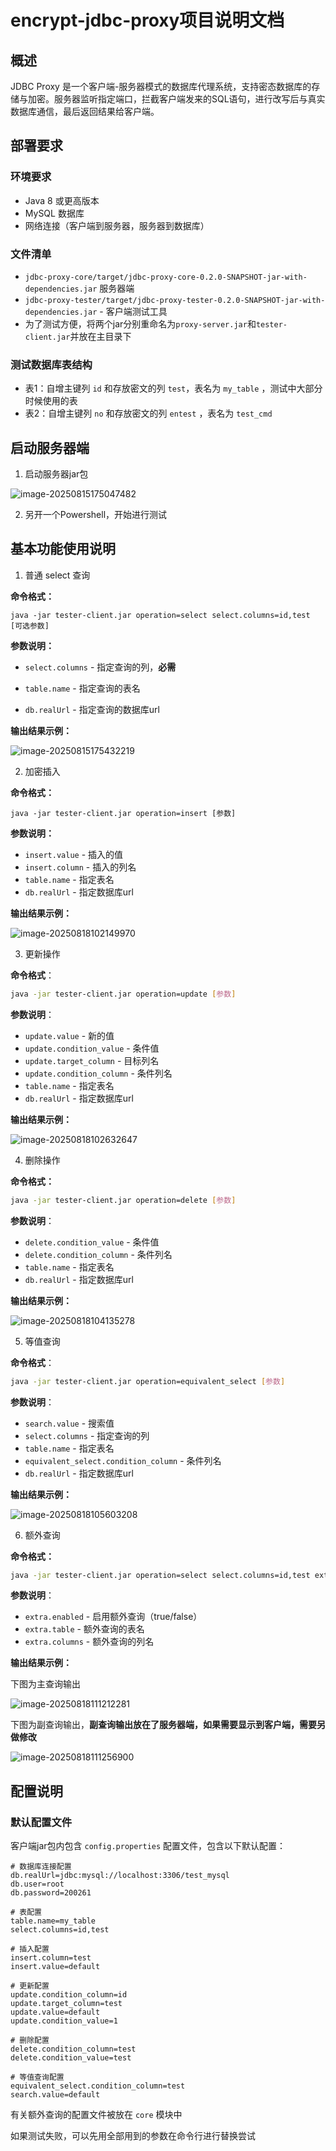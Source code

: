 # encrypt-jdbc-proxy项目说明文档

## 概述

JDBC Proxy 是一个客户端-服务器模式的数据库代理系统，支持密态数据库的存储与加密。服务器监听指定端口，拦截客户端发来的SQL语句，进行改写后与真实数据库通信，最后返回结果给客户端。

## 部署要求

### 环境要求

- Java 8 或更高版本
- MySQL 数据库
- 网络连接（客户端到服务器，服务器到数据库）

### 文件清单

- `jdbc-proxy-core/target/jdbc-proxy-core-0.2.0-SNAPSHOT-jar-with-dependencies.jar` 服务器端
- `jdbc-proxy-tester/target/jdbc-proxy-tester-0.2.0-SNAPSHOT-jar-with-dependencies.jar` - 客户端测试工具
- 为了测试方便，将两个jar分别重命名为`proxy-server.jar`和`tester-client.jar`并放在主目录下

### 测试数据库表结构

- 表1：自增主键列 `id` 和存放密文的列 `test`，表名为 `my_table` ，测试中大部分时候使用的表
- 表2：自增主键列 `no` 和存放密文的列 `entest` ，表名为 `test_cmd`

## 启动服务器端

1. 启动服务器jar包

![image-20250815175047482](README.assets/image-20250815175047482.png) 

2. 另开一个Powershell，开始进行测试

## 基本功能使用说明

1. 普通 select 查询

**命令格式：**

```
java -jar tester-client.jar operation=select select.columns=id,test [可选参数]
```

**参数说明：**

- `select.columns` - 指定查询的列，**必需**

- `table.name` - 指定查询的表名
- `db.realUrl` - 指定查询的数据库url

**输出结果示例：**

![image-20250815175432219](README.assets/image-20250815175432219.png) 

2. 加密插入

**命令格式：**

```
java -jar tester-client.jar operation=insert [参数]
```

**参数说明：**

- `insert.value` - 插入的值
- `insert.column` - 插入的列名
- `table.name` - 指定表名
- `db.realUrl` - 指定数据库url

**输出结果示例：**

![image-20250818102149970](README.assets/image-20250818102149970.png) 

3. 更新操作

**命令格式**：

```bash
java -jar tester-client.jar operation=update [参数]
```

**参数说明**：

- `update.value` - 新的值
- `update.condition_value` - 条件值
- `update.target_column` - 目标列名
- `update.condition_column` - 条件列名
- `table.name` - 指定表名
- `db.realUrl` - 指定数据库url

**输出结果示例：**

![image-20250818102632647](README.assets/image-20250818102632647.png) 

4. 删除操作

**命令格式：**

```bash
java -jar tester-client.jar operation=delete [参数]
```

**参数说明**：

- `delete.condition_value` - 条件值
- `delete.condition_column` - 条件列名
- `table.name` - 指定表名
- `db.realUrl` - 指定数据库url

**输出结果示例：**

![image-20250818104135278](README.assets/image-20250818104135278.png) 

5. 等值查询

**命令格式**：

```bash
java -jar tester-client.jar operation=equivalent_select [参数]
```

**参数说明**：

- `search.value` - 搜索值
- `select.columns` - 指定查询的列
- `table.name` - 指定表名
- `equivalent_select.condition_column` - 条件列名
- `db.realUrl` - 指定数据库url

**输出结果示例：**

![image-20250818105603208](README.assets/image-20250818105603208.png) 

6. 额外查询

**命令格式：**

```bash
java -jar tester-client.jar operation=select select.columns=id,test extra.enabled=true extra.table=test_cmd extra.columns=no,entest
```

**参数说明**：

- `extra.enabled` - 启用额外查询（true/false）
- `extra.table` - 额外查询的表名
- `extra.columns` - 额外查询的列名

**输出结果示例：** 

下图为主查询输出

![image-20250818111212281](README.assets/image-20250818111212281.png) 

下图为副查询输出，**副查询输出放在了服务器端，如果需要显示到客户端，需要另做修改**

![image-20250818111256900](README.assets/image-20250818111256900.png)

## 配置说明

### 默认配置文件

客户端jar包内包含 `config.properties` 配置文件，包含以下默认配置：

```properties
# 数据库连接配置
db.realUrl=jdbc:mysql://localhost:3306/test_mysql
db.user=root
db.password=200261

# 表配置
table.name=my_table
select.columns=id,test

# 插入配置
insert.column=test
insert.value=default

# 更新配置
update.condition_column=id
update.target_column=test
update.value=default
update.condition_value=1

# 删除配置
delete.condition_column=test
delete.condition_value=test

# 等值查询配置
equivalent_select.condition_column=test
search.value=default
```

有关额外查询的配置文件被放在 `core` 模块中

如果测试失败，可以先用全部用到的参数在命令行进行替换尝试
